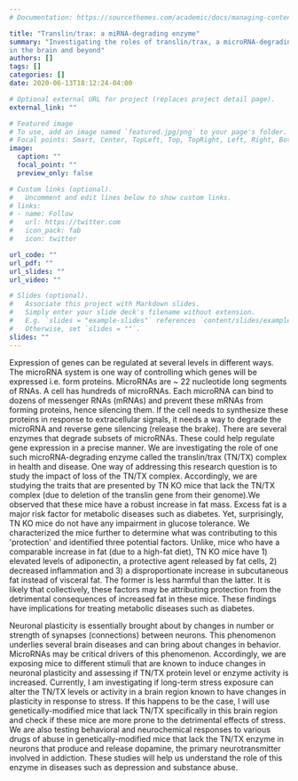 ```yaml
---
# Documentation: https://sourcethemes.com/academic/docs/managing-content/

title: "Translin/trax: a miRNA-degrading enzyme"
summary: "Investigating the roles of translin/trax, a microRNA-degrading enzyme
in the brain and beyond"
authors: []
tags: []
categories: []
date: 2020-06-13T18:12:24-04:00

# Optional external URL for project (replaces project detail page).
external_link: ""

# Featured image
# To use, add an image named `featured.jpg/png` to your page's folder.
# Focal points: Smart, Center, TopLeft, Top, TopRight, Left, Right, BottomLeft, Bottom, BottomRight.
image:
  caption: ""
  focal_point: ""
  preview_only: false

# Custom links (optional).
#   Uncomment and edit lines below to show custom links.
# links:
# - name: Follow
#   url: https://twitter.com
#   icon_pack: fab
#   icon: twitter

url_code: ""
url_pdf: ""
url_slides: ""
url_video: ""

# Slides (optional).
#   Associate this project with Markdown slides.
#   Simply enter your slide deck's filename without extension.
#   E.g. `slides = "example-slides"` references `content/slides/example-slides.md`.
#   Otherwise, set `slides = ""`.
slides: ""
---
```

Expression of genes can be regulated at several levels in different
ways. The microRNA system is one way of controlling which genes will be
expressed i.e. form proteins. MicroRNAs are \~ 22 nucleotide long
segments of RNAs. A cell has hundreds of microRNAs. Each microRNA can
bind to dozens of messenger RNAs (mRNAs) and prevent these mRNAs from
forming proteins, hence silencing them. If the cell needs to synthesize
these proteins in response to extracellular signals, it needs a way to
degrade the microRNA and reverse gene silencing (release the brake).
There are several enzymes that degrade subsets of microRNAs. These could
help regulate gene expression in a precise manner. We are investigating
the role of one such microRNA-degrading enzyme called the translin/trax
(TN/TX) complex in health and disease. One way of addressing this
research question is to study the impact of loss of the TN/TX complex.
Accordingly, we are studying the traits that are presented by TN KO mice
that lack the TN/TX complex (due to deletion of the translin gene from
their genome).We observed that these mice have a robust increase in fat
mass. Excess fat is a major risk factor for metabolic diseases such as
diabetes. Yet, surprisingly, TN KO mice do not have any impairment in
glucose tolerance. We characterized the mice further to determine what
was contributing to this 'protection' and identified three potential
factors. Unlike, mice who have a comparable increase in fat (due to a
high-fat diet), TN KO mice have 1) elevated levels of adiponectin, a
protective agent released by fat cells, 2) decreased inflammation and 3)
a disproportionate increase in subcutaneous fat instead of visceral fat.
The former is less harmful than the latter. It is likely that
collectively, these factors may be attributing protection from the
detrimental consequences of increased fat in these mice. These findings
have implications for treating metabolic diseases such as diabetes.

Neuronal plasticity is essentially brought about by changes in number or
strength of synapses (connections) between neurons. This phenomenon
underlies several brain diseases and can bring about changes in
behavior. MicroRNAs may be critical drivers of this phenomenon.
Accordingly, we are exposing mice to different stimuli that are known to
induce changes in neuronal plasticity and assessing if TN/TX protein
level or enzyme activity is increased. Currently, I am investigating if
long-term stress exposure can alter the TN/TX levels or activity in a
brain region known to have changes in plasticity in response to stress.
If this happens to be the case, I will use genetically-modified mice
that lack TN/TX specifically in this brain region and check if these
mice are more prone to the detrimental effects of stress. We are also
testing behavioral and neurochemical responses to various drugs of abuse
in genetically-modified mice that lack the TN/TX enzyme in neurons that
produce and release dopamine, the primary neurotransmitter involved in
addiction. These studies will help us understand the role of this enzyme
in diseases such as depression and substance abuse.